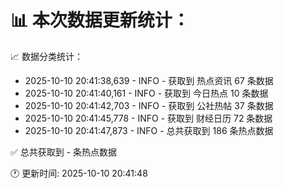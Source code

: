 📊 本次数据更新统计：
==========================

📈 数据分类统计：
- 2025-10-10 20:41:38,639 - INFO - 获取到 热点资讯 67 条数据
- 2025-10-10 20:41:40,161 - INFO - 获取到 今日热点 10 条数据
- 2025-10-10 20:41:42,703 - INFO - 获取到 公社热帖 37 条数据
- 2025-10-10 20:41:45,778 - INFO - 获取到 财经日历 72 条数据
- 2025-10-10 20:41:47,873 - INFO - 总共获取到 186 条热点数据

✅ 总共获取到 - 条热点数据

🕐 更新时间: 2025-10-10 20:41:48

